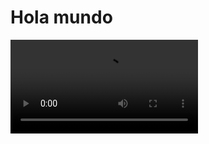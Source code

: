 # Hola mundo

![](https://digi21.blob.core.windows.net/videos-ayuda/desarrollo/12.%20Hola%20Mundo.mp4)



